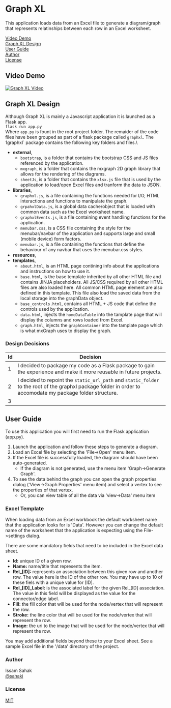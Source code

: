 # Graph XL

This application loads data from an Excel file to generate a diagram/graph that represents relatinships between each row in an Excel worksheet.

[ Video Demo ](#video-demo)\
[ Graph XL Design ](#graph-xl-design)\
[ User Guide ](#user-guide)\
[ Author ](#author)\
[ License ](#license)

## Video Demo  
[![Graph XL Video](![image](https://user-images.githubusercontent.com/48220157/140672293-80d47233-2c84-48c7-a92a-bd8e4137d620.png))](https://youtu.be/9j0ZJu2rmgg)

## Graph XL Design
Although Graph XL is mainly a Javascript application it is launched as a Flask app.\
`flask run app.py`\
Where `app.py` is fount in the root project folder. The remaider of the code files have been grouped as part of a flask package
called `graphxl`. The 1graphxl` package contains the following key folders and files.\
- **external**, 
	- `bootstrap`, is a folder that contains the bootstrap CSS and JS files referenced by the application.
	- `mxgraph`, is a folder that contains the mxgraph 2D graph library that allows for the rendering of the diagrams.
	- `sheetJs`, is a folder that contains the `xlsx.js` file that is used by the application to load/open Excel files and tranform the data to JSON.
- **libraries**,
	- `graphxl.js`, is a file containing the functions needed for I/O, HTML interactions and functions to manipulate the graph.
	- `grpahxlData.js`, is a global data cache/object that is loaded with common data such as the Excel worksheet name.
	- `graphxlEvents.js`, is a file containing event handling functions for the application.
	- `menubar.css`, is a CSS file containing the style for the menubar/navbar of the application 
	and supports large and small (mobile device) form factors.
	- `menubar.js`, is a file containing the functions that define the behaviour of any navbar that uses the menubar.css styles.
- **resources**,
- **templates**,
	- `about.html`, is an HTML page contining info about the applications and instructions on how to use it.
	- `base.html`, is the base template inherited by all other HTML file and contains JINJA placeholders.
	All JS/CSS required by all other HTML files are also loaded here. 
	All common HTML page element are also defined in this template.
	This file also load the saved data from the local storage into the graphData object.
	- `base_controls.html`, contains all HTML + JS code that define the controls used by the application.
	- `data.html`, injects the `homeDataTable` into the tamplate page that will display the columns and rows loaded from Excel.
	- `graph.html`, injects the `graphContainer` into the tamplate page which is what mxGraph uses to display the graph.

### Design Decisions
Id  | Decision
----| -------------
1  | I decided to package my code as a Flask package to gain the experience and make it more reusable in future projects.
2  | I decided to repoint the `static_url_path` and `static_folder` to the root of the graphxl package folder in order to accomodate my package folder structure.
3  | 

## User Guide
To use this application you will first need to run the Flask application (app.py).
1. Launch the application and follow these steps to generate a diagram.
2. Load an Excel file by selecting the 'File->Open' menu item.
3. If the Excel file is successfully loaded, the diagram should have been auto-generated.
	- If the diagram is not generated, use the menu item 'Graph->Generate Graph'.
5. To see the data behind the graph you can open the graph properties dialog ('View->Graph Properties' menu item) and select a vertex to see the properties of that vertex.
	- Or, you can view table of all the data via 'view->Data' menu item

### Excel Template
When loading data from an Excel workbook the default worksheet name that the application looks for is 'Data'. However you can change the default name of the worksheet that the application is expecting using the File->settings dialog.

There are some mandatory fields that need to be included in the Excel data sheet.
- **Id:** unique ID of a given row.
- **Name:** name/title that represents the item.
- **Rel_[ID]:** represents an association between this given row and another row. The value here is the ID of the other row. You may have up to 10 of these fiels with a unique value for [ID].
- **Rel_[ID]_Label:** is the associated label for the given Rel_[ID] association. The value in this field will be displayed as the value for the connector/edge label.
- **Fill:** the fill color that will be used for the node/vertex that will represent the row.
- **Stroke:** the line color that will be used for the node/vertex that will represent the row.
- **Image:** the uri to the image that will be used for the node/vertex that will represent the row.

You may add additional fields beyond these to your Excel sheet. See a sample Excel file in the '/data' directory of the project.

### Author
Issam Sahak\
[@sahaki](https://github.com/sahaki1)

### License
[MIT](https://choosealicense.com/licenses/mit/)
